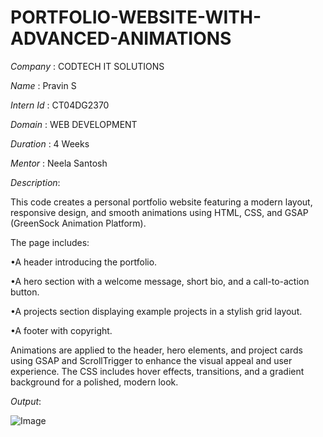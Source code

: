 # PORTFOLIO-WEBSITE-WITH-ADVANCED-ANIMATIONS

*Company* : CODTECH IT SOLUTIONS

*Name* : Pravin S

*Intern Id* : CT04DG2370

*Domain* : WEB DEVELOPMENT

*Duration* : 4 Weeks

*Mentor* : Neela Santosh


*Description*:

This code creates a personal portfolio website featuring a modern layout, responsive design, and smooth animations using HTML, CSS, and GSAP (GreenSock Animation Platform).

The page includes:

•A header introducing the portfolio.

•A hero section with a welcome message, short bio, and a call-to-action button.

•A projects section displaying example projects in a stylish grid layout.

•A footer with copyright.

Animations are applied to the header, hero elements, and project cards using GSAP and ScrollTrigger to enhance the visual appeal and user experience. The CSS includes hover effects, transitions, and a gradient background for a polished, modern look.

*Output*:

![Image](https://github.com/user-attachments/assets/fc485e8a-722c-4687-96d3-abbecbe6c359)
